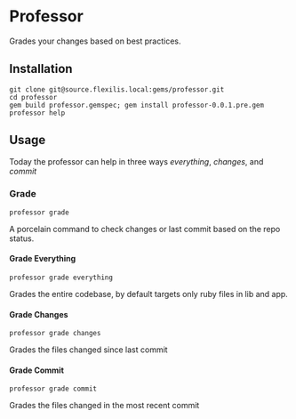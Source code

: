 # Professor

Grades your changes based on best practices.

## Installation

    git clone git@source.flexilis.local:gems/professor.git
    cd professor
    gem build professor.gemspec; gem install professor-0.0.1.pre.gem
    professor help

## Usage

Today the professor can help in three ways _everything_, _changes_, and _commit_

### Grade

    professor grade

A porcelain command to check changes or last commit based on the repo status.

#### Grade Everything

    professor grade everything

Grades the entire codebase, by default targets only ruby files in lib and app.

#### Grade Changes

    professor grade changes

Grades the files changed since last commit

#### Grade Commit

    professor grade commit

Grades the files changed in the most recent commit
